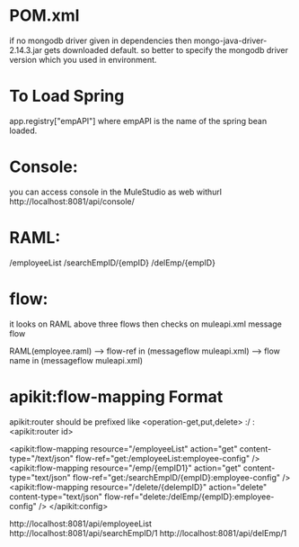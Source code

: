 
POM.xml
=======

 if no mongodb driver given in dependencies then mongo-java-driver-2.14.3.jar gets downloaded default.
so better to specify the mongodb driver version which you used in environment.  


To Load Spring
===============
app.registry["empAPI"]  where empAPI is the name of the spring bean loaded.


Console:
========

you can access console in the MuleStudio as web withurl http://localhost:8081/api/console/


RAML:
======


/employeeList
/searchEmpID/{empID}
/delEmp/{empID}


flow:
=====
it looks on RAML above three flows then checks on muleapi.xml message flow 

RAML(employee.raml) --> flow-ref in (messageflow muleapi.xml) -->  flow name  in (messageflow muleapi.xml)

apikit:flow-mapping Format
==========================
apikit:router should be prefixed like   <operation-get,put,delete> :/<RAML endpoint specified> :<apikit:router id>

<apikit:flow-mapping resource="/employeeList"	action="get" content-type="/text/json" flow-ref="get:/employeeList:employee-config" />
		 <apikit:flow-mapping resource="/emp/{empID1}"	action="get" content-type="text/json" 
   flow-ref="get:/searchEmpID/{empID}:employee-config" />
		 <apikit:flow-mapping resource="/delete/{delempID}"	action="delete" content-type="text/json" 
   flow-ref="delete:/delEmp/{empID}:employee-config" />
 </apikit:config>

http://localhost:8081/api/employeeList
http://localhost:8081/api/searchEmpID/1
http://localhost:8081/api/delEmp/1

